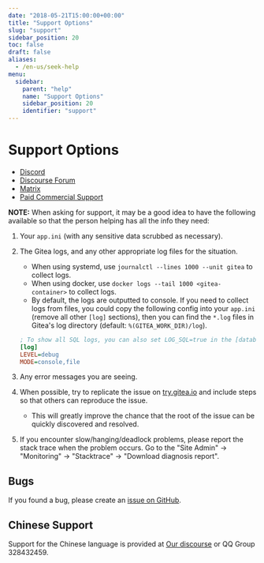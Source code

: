 ```yaml
---
date: "2018-05-21T15:00:00+00:00"
title: "Support Options"
slug: "support"
sidebar_position: 20
toc: false
draft: false
aliases:
  - /en-us/seek-help
menu:
  sidebar:
    parent: "help"
    name: "Support Options"
    sidebar_position: 20
    identifier: "support"
---
```


# Support Options

- [Discord](https://discord.gg/Gitea)
- [Discourse Forum](https://discourse.gitea.io/)
- [Matrix](https://matrix.to/#/#gitea-space:matrix.org)
- [Paid Commercial Support](https://about.gitea.com/)

**NOTE:** When asking for support, it may be a good idea to have the following available so that the person helping has all the info they need:

1. Your `app.ini` (with any sensitive data scrubbed as necessary).
2. The Gitea logs, and any other appropriate log files for the situation.
    - When using systemd, use `journalctl --lines 1000 --unit gitea` to collect logs.
    - When using docker, use `docker logs --tail 1000 <gitea-container>` to collect logs.
    - By default, the logs are outputted to console. If you need to collect logs from files,
      you could copy the following config into your `app.ini` (remove all other `[log]` sections),
      then you can find the `*.log` files in Gitea's log directory (default: `%(GITEA_WORK_DIR)/log`).

    ```ini
    ; To show all SQL logs, you can also set LOG_SQL=true in the [database] section
    [log]
    LEVEL=debug
    MODE=console,file
    ```

3. Any error messages you are seeing.
4. When possible, try to replicate the issue on [try.gitea.io](https://try.gitea.io) and include steps so that others can reproduce the issue.
    - This will greatly improve the chance that the root of the issue can be quickly discovered and resolved.
5. If you encounter slow/hanging/deadlock problems, please report the stack trace when the problem occurs.
   Go to the "Site Admin" -> "Monitoring" -> "Stacktrace" -> "Download diagnosis report".

## Bugs

If you found a bug, please create an [issue on GitHub](https://github.com/go-gitea/gitea/issues).

## Chinese Support

Support for the Chinese language is provided at [Our discourse](https://discourse.gitea.io/c/5-category/5) or QQ Group 328432459.
